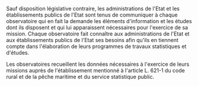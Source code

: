 Sauf disposition législative contraire, les administrations de l'Etat et les établissements publics de l'Etat sont tenus de communiquer à chaque observatoire qui en fait la demande les éléments d'information et les études dont ils disposent et qui lui apparaissent nécessaires pour l'exercice de sa mission. Chaque observatoire fait connaître aux administrations de l'Etat et aux établissements publics de l'Etat ses besoins afin qu'ils en tiennent compte dans l'élaboration de leurs programmes de travaux statistiques et d'études.

Les observatoires recueillent les données nécessaires à l'exercice de leurs missions auprès de l'établissement mentionné à l'article L. 621-1 du code rural et de la pêche maritime et du service statistique public.
